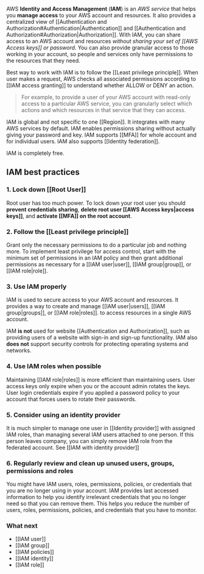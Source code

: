 AWS **Identity and Access Management** (**IAM**) is an *AWS service* that helps you **manage access** to your AWS account and resources. It also provides a centralized view of [[Authentication and Authorization#Authentication|Authentication]] and [[Authentication and Authorization#Authorization|Authorization]]. With IAM, you can share access to an AWS account and resources *without sharing your set of [[AWS Access keys]] or password*. You can also provide granular access to those working in your account, so people and services only have permissions to the resources that they need. 

Best way to work with IAM is to follow the [[Least privilege principle]]. When user makes a request, AWS checks all associated permissions according to [[IAM access granting]] to understand whether ALLOW or DENY an action.

> For example, to provide a user of your AWS account with read-only access to a particular AWS service, you can granularly select which actions and which resources in that service that they can access.

IAM is global and not specific to one [[Region]]. It integrates with many AWS services by default. IAM enables permissions sharing without actually giving your password and key. IAM supports [[MFA]] for whole account and for individual users. IAM also supports [[Identity federation]].

IAM is completely free.

## IAM best practices

### 1. Lock down [[Root User]]

Root user has too much power. To lock down your root user you should **prevent credentials sharing**, **delete root user [[AWS Access keys|access keys]]**, and **activate [[MFA]] on the root account**.

### 2. Follow the [[Least privilege principle]]

Grant only the necessary permissions to do a particular job and nothing more. To implement least privilege for access control, start with the minimum set of permissions in an IAM policy and then grant additional permissions as necessary for a [[IAM user|user]], [[IAM group|group]], or [[IAM role|role]].

### 3. Use IAM properly

IAM is used to secure access to your AWS account and resources. It provides a way to create and manage  [[IAM user|users]], [[IAM group|groups]], or [[IAM role|roles]]. to access resources in a single AWS account. 

IAM **is not** used for website [[Authentication and Authorization]], such as providing users of a website with sign-in and sign-up functionality. IAM also **does not** support security controls for protecting operating systems and networks.

### 4. Use IAM roles when possible

Maintaining [[IAM role|roles]] is more efficient than maintaining users. User access keys only expire when you or the account admin rotates the keys. User login credentials expire if you applied a password policy to your account that forces users to rotate their passwords.

### 5. Consider using an identity provider

It is much simpler to manage one user in [[Identity provider]] with assigned IAM roles, than managing several IAM users attached to one person. If this person leaves company, you can simply remove IAM role from the federated account. See [[IAM with identity provider]]

### 6. Regularly review and clean up unused users, groups, permissions and roles

You might have IAM users, roles, permissions, policies, or credentials that you are no longer using in your account. IAM provides last accessed information to help you identify irrelevant credentials that you no longer need so that you can remove them. This helps you reduce the number of users, roles, permissions, policies, and credentials that you have to monitor.

### What next

- [[IAM user]]
- [[IAM group]]
- [[IAM policies]]
- [[IAM identity]]
- [[IAM role]]